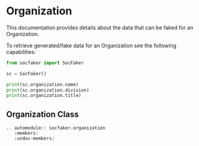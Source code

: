 # Organization

This documentation provides details about the data that can be faked for an Organization.

To retrieve generated/fake data for an Organization see the following capabilities:


```python
from socfaker import SocFaker

sc = SocFaker()

print(sc.organization.name)
print(sc.organization.division)
print(sc.organization.title)
```

## Organization Class

```eval_rst
.. automodule:: socfaker.organization
   :members:
   :undoc-members:
```